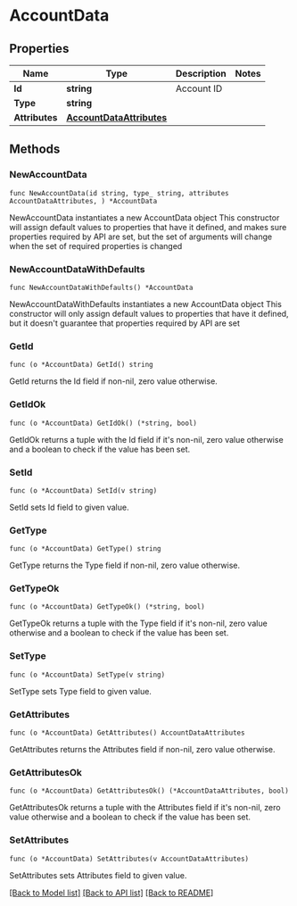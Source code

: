 # AccountData

## Properties

Name | Type | Description | Notes
------------ | ------------- | ------------- | -------------
**Id** | **string** | Account ID | 
**Type** | **string** |  | 
**Attributes** | [**AccountDataAttributes**](AccountDataAttributes.md) |  | 

## Methods

### NewAccountData

`func NewAccountData(id string, type_ string, attributes AccountDataAttributes, ) *AccountData`

NewAccountData instantiates a new AccountData object
This constructor will assign default values to properties that have it defined,
and makes sure properties required by API are set, but the set of arguments
will change when the set of required properties is changed

### NewAccountDataWithDefaults

`func NewAccountDataWithDefaults() *AccountData`

NewAccountDataWithDefaults instantiates a new AccountData object
This constructor will only assign default values to properties that have it defined,
but it doesn't guarantee that properties required by API are set

### GetId

`func (o *AccountData) GetId() string`

GetId returns the Id field if non-nil, zero value otherwise.

### GetIdOk

`func (o *AccountData) GetIdOk() (*string, bool)`

GetIdOk returns a tuple with the Id field if it's non-nil, zero value otherwise
and a boolean to check if the value has been set.

### SetId

`func (o *AccountData) SetId(v string)`

SetId sets Id field to given value.


### GetType

`func (o *AccountData) GetType() string`

GetType returns the Type field if non-nil, zero value otherwise.

### GetTypeOk

`func (o *AccountData) GetTypeOk() (*string, bool)`

GetTypeOk returns a tuple with the Type field if it's non-nil, zero value otherwise
and a boolean to check if the value has been set.

### SetType

`func (o *AccountData) SetType(v string)`

SetType sets Type field to given value.


### GetAttributes

`func (o *AccountData) GetAttributes() AccountDataAttributes`

GetAttributes returns the Attributes field if non-nil, zero value otherwise.

### GetAttributesOk

`func (o *AccountData) GetAttributesOk() (*AccountDataAttributes, bool)`

GetAttributesOk returns a tuple with the Attributes field if it's non-nil, zero value otherwise
and a boolean to check if the value has been set.

### SetAttributes

`func (o *AccountData) SetAttributes(v AccountDataAttributes)`

SetAttributes sets Attributes field to given value.



[[Back to Model list]](../README.md#documentation-for-models) [[Back to API list]](../README.md#documentation-for-api-endpoints) [[Back to README]](../README.md)


